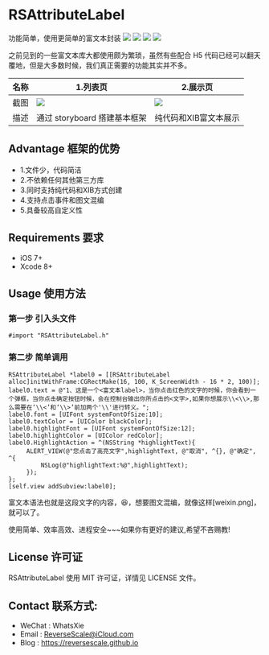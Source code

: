 # RSAttributeLabel
功能简单，使用更简单的富文本封装
![](https://img.shields.io/badge/platform-iOS-red.svg) 
![](https://img.shields.io/badge/language-Objective--C-orange.svg) 
![](https://img.shields.io/badge/download-2.1MB-brightgreen.svg)
![](https://img.shields.io/badge/license-MIT%20License-brightgreen.svg) 

之前见到的一些富文本库大都使用颇为繁琐，虽然有些配合 H5 代码已经可以翻天覆地，但是大多数时候，我们真正需要的功能其实并不多。

| 名称 |1.列表页 |2.展示页 |
| ------------- | ------------- | ------------- |
| 截图 | ![](http://og1yl0w9z.bkt.clouddn.com/18-4-17/38291783.jpg) | ![](http://og1yl0w9z.bkt.clouddn.com/18-4-17/106814.jpg) |
| 描述 | 通过 storyboard 搭建基本框架 | 纯代码和XIB富文本展示 |


## Advantage 框架的优势
* 1.文件少，代码简洁
* 2.不依赖任何其他第三方库
* 3.同时支持纯代码和XIB方式创建
* 4.支持点击事件和图文混编
* 5.具备较高自定义性

## Requirements 要求
* iOS 7+
* Xcode 8+


## Usage 使用方法
### 第一步 引入头文件
```
#import "RSAttributeLabel.h"
```
### 第二步 简单调用
```
RSAttributeLabel *label0 = [[RSAttributeLabel alloc]initWithFrame:CGRectMake(16, 100, K_ScreenWidth - 16 * 2, 100)];
label0.text = @"1、这是一个<富文本label>，当你点击红色的文字的时候，你会看到一个弹框，当你点击确定按钮时候，会在控制台输出你所点击的<文字>,如果你想展示\\<\\>,那么需要在‘\\<’和‘\\>’前加两个'\\'进行转义。";
label0.font = [UIFont systemFontOfSize:10];
label0.textColor = [UIColor blackColor];
label0.highlightFont = [UIFont systemFontOfSize:12];
label0.highlightColor = [UIColor redColor];
label0.HighlightAction = ^(NSString *highlightText){
     ALERT_VIEW(@"您点击了高亮文字",highlightText, @"取消", ^{}, @"确定", ^{
         NSLog(@"highlightText:%@",highlightText);
     });
};
[self.view addSubview:label0];
```
富文本语法也就是这段文字的内容，😆，想要图文混编，就像这样[weixin.png]，就可以了。


使用简单、效率高效、进程安全~~~如果你有更好的建议,希望不吝赐教!


## License 许可证
RSAttributeLabel 使用 MIT 许可证，详情见 LICENSE 文件。


## Contact 联系方式:
* WeChat : WhatsXie
* Email : ReverseScale@iCloud.com
* Blog : https://reversescale.github.io
